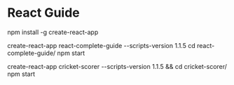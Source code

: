 # React Guide

npm install -g create-react-app

create-react-app react-complete-guide --scripts-version 1.1.5
cd react-complete-guide/
npm start

create-react-app cricket-scorer --scripts-version 1.1.5 && cd cricket-scorer/
npm start